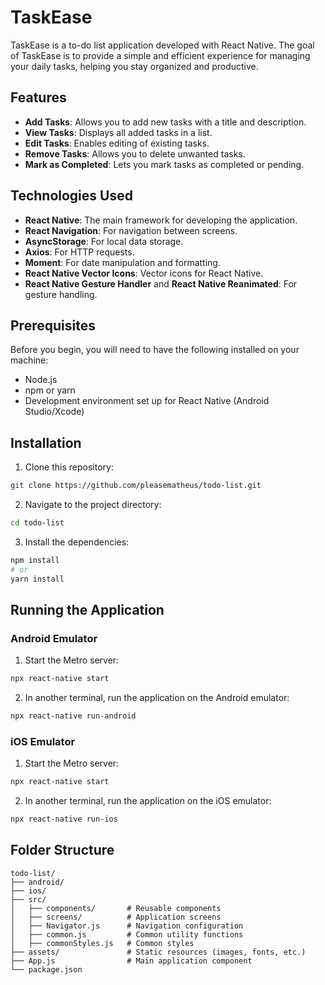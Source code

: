 # TaskEase

TaskEase is a to-do list application developed with React Native. The goal of TaskEase is to provide a simple and efficient experience for managing your daily tasks, helping you stay organized and productive.

## Features

- **Add Tasks**: Allows you to add new tasks with a title and description.
- **View Tasks**: Displays all added tasks in a list.
- **Edit Tasks**: Enables editing of existing tasks.
- **Remove Tasks**: Allows you to delete unwanted tasks.
- **Mark as Completed**: Lets you mark tasks as completed or pending.

## Technologies Used

- **React Native**: The main framework for developing the application.
- **React Navigation**: For navigation between screens.
- **AsyncStorage**: For local data storage.
- **Axios**: For HTTP requests.
- **Moment**: For date manipulation and formatting.
- **React Native Vector Icons**: Vector icons for React Native.
- **React Native Gesture Handler** and **React Native Reanimated**: For gesture handling.

## Prerequisites

Before you begin, you will need to have the following installed on your machine:

- Node.js
- npm or yarn
- Development environment set up for React Native (Android Studio/Xcode)

## Installation

1. Clone this repository:

```bash
git clone https://github.com/pleasematheus/todo-list.git
```

2. Navigate to the project directory:

```bash
cd todo-list
```

3. Install the dependencies:

```bash
npm install
# or
yarn install
```

## Running the Application

### Android Emulator

1. Start the Metro server:

```bash
npx react-native start
```

2. In another terminal, run the application on the Android emulator:

```bash
npx react-native run-android
```

### iOS Emulator

1. Start the Metro server:

```bash
npx react-native start
```

2. In another terminal, run the application on the iOS emulator:

```bash
npx react-native run-ios
```

## Folder Structure

```
todo-list/
├── android/
├── ios/
├── src/
│   ├── components/       # Reusable components
│   ├── screens/          # Application screens
│   ├── Navigator.js      # Navigation configuration
│   ├── common.js         # Common utility functions
│   ├── commonStyles.js   # Common styles
├── assets/               # Static resources (images, fonts, etc.)
├── App.js                # Main application component
└── package.json
```
